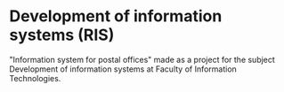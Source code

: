 # Development of information systems (RIS)
"Information system for postal offices" made as a project for the subject Development of information systems at Faculty of Information Technologies.
